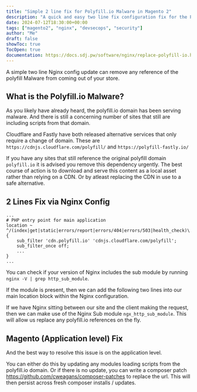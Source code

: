 ```yaml
---
title: "Simple 2 line fix for Polyfill.io Malware in Magento 2"
description: "A quick and easy two line fix configuration fix for the Polyfill.io Magento 2 Malware"
date: 2024-07-12T18:30:00+00:00
tags: ["magento2", "nginx", "devsecops", "security"]
author: "Me"
draft: false
showToc: true
TocOpen: true
documentation: https://docs.sdj.pw/software/nginx/replace-polyfill-io.html
---
```

A simple two line Nginx config update can remove any reference of the polyfill Malware from coming out of your store.

## What is the Polyfill.io Malware?
As you likely have already heard, the polyfill.io domain has been serving malware. And there is still a concerning number of sites that still are including scripts from that domain.

Cloudflare and Fastly have both released alternative services that only require a change of domain. These are `https://cdnjs.cloudflare.com/polyfill/` and `https://polyfill-fastly.io/`

If you have any sites that still reference the original polyfill domain `polyfill.io` it is advised you remove this dependency urgently. The best course of action is to download and serve this content as a local asset rather than relying on a CDN. Or by atleast replacing the CDN in use to a safe alternative.


## 2 Lines Fix via Nginx Config
```nginx
...
# PHP entry point for main application
location ~ ^/(index|get|static|errors/report|errors/404|errors/503|health_check)\.php$ {
    sub_filter 'cdn.polyfill.io' 'cdnjs.cloudflare.com/polyfill';
    sub_filter_once off;
    ...
}
...
```

You can check if your version of Nginx includes the sub module by running `nginx -V | grep http_sub_module`.

If the module is present, then we can add the following two lines into our main location block within the Nginx configuration.

If we have Nginx sitting between our site and the client making the request, then we can make use of the Nginx Sub module `ngx_http_sub_module`. This will allow us replace any polyfill.io references on the fly.


## Magento (Application level) Fix
And the best way to resolve this issue is on the application level.

You can either do this by updating any modules loading scripts from the polyfill.io domain. Or if there is no update, you can write a composer patch https://github.com/cweagans/composer-patches to replace the url. This will then persist across fresh composer installs / updates.
